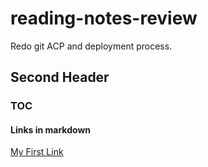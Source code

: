 # reading-notes-review

Redo git ACP and deployment process.

## Second Header

### TOC

#### Links in markdown

[My First Link](class-01.md)
